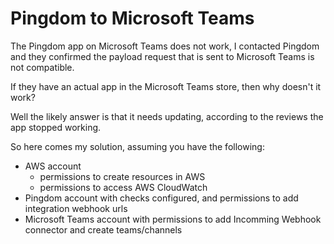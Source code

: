 # Pingdom to Microsoft Teams

The Pingdom app on Microsoft Teams does not work, I contacted Pingdom and they confirmed the payload request that is sent to Microsoft Teams is not compatible.

If they have an actual app in the Microsoft Teams store, then why doesn't it work?

Well the likely answer is that it needs updating, according to the reviews the app stopped working. 

So here comes my solution, assuming you have the following:
- AWS account
  - permissions to create resources in AWS
  - permissions to access AWS CloudWatch
- Pingdom account with checks configured, and permissions to add integration webhook urls
- Microsoft Teams account with permissions to add Incomming Webhook connector and create teams/channels
